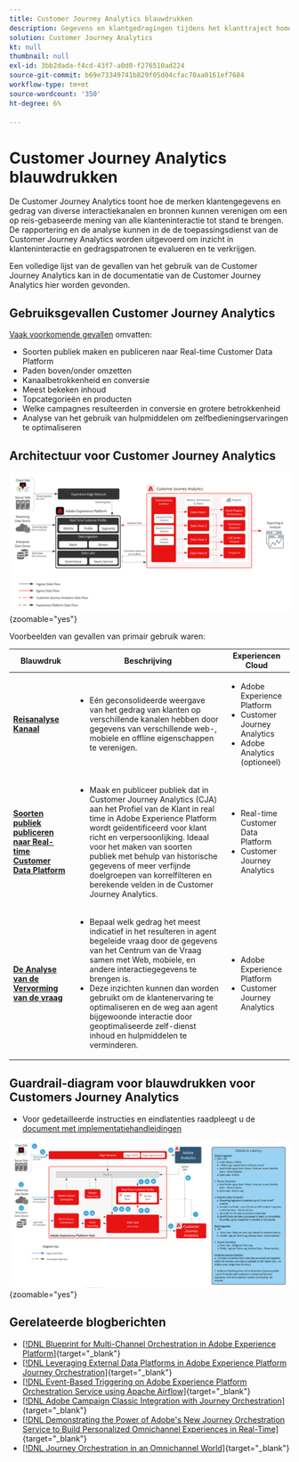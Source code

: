 ```yaml
---
title: Customer Journey Analytics blauwdrukken
description: Gegevens en klantgedragingen tijdens het klanttraject homogeniseren en analyseren
solution: Customer Journey Analytics
kt: null
thumbnail: null
exl-id: 3bb2dada-f4cd-43f7-a0d0-f276510ad224
source-git-commit: b69e73349741b829f05d04cfac70aa0161ef7684
workflow-type: tm+mt
source-wordcount: '350'
ht-degree: 6%

---
```


# Customer Journey Analytics blauwdrukken

De Customer Journey Analytics toont hoe de merken klantengegevens en gedrag van diverse interactiekanalen en bronnen kunnen verenigen om een op reis-gebaseerde mening van alle klanteninteractie tot stand te brengen. De rapportering en de analyse kunnen in de de toepassingsdienst van de Customer Journey Analytics worden uitgevoerd om inzicht in klanteninteractie en gedragspatronen te evalueren en te verkrijgen.

Een volledige lijst van de gevallen van het gebruik van de Customer Journey Analytics kan in de documentatie van de Customer Journey Analytics hier worden gevonden.

## Gebruiksgevallen Customer Journey Analytics

[Vaak voorkomende gevallen](https://experienceleague.adobe.com/docs/analytics-platform/using/cja-usecases/cja-usecases.html?lang=nl-NL) omvatten:

* Soorten publiek maken en publiceren naar Real-time Customer Data Platform
* Paden boven/onder omzetten
* Kanaalbetrokkenheid en conversie
* Meest bekeken inhoud
* Topcategorieën en producten
* Welke campagnes resulteerden in conversie en grotere betrokkenheid
* Analyse van het gebruik van hulpmiddelen om zelfbedieningservaringen te optimaliseren

## Architectuur voor Customer Journey Analytics

![Architectuurdiagram](assets/CJA.svg){zoomable="yes"}

Voorbeelden van gevallen van primair gebruik waren:

| Blauwdruk | Beschrijving | Experiencen Cloud |
|---|---|---|
| **[Reisanalyse Kanaal](https://experienceleague.adobe.com/docs/analytics-platform/using/cja-usecases/cross-channel.html?lang=nl-NL)** | <ul><li>Eén geconsolideerde weergave van het gedrag van klanten op verschillende kanalen hebben door gegevens van verschillende web-, mobiele en offline eigenschappen te verenigen.</li></ul> | <ul><li>Adobe Experience Platform</li><li>Customer Journey Analytics</li><li>Adobe Analytics (optioneel)</li></ul> |
| **[Soorten publiek publiceren naar Real-time Customer Data Platform](https://experienceleague.adobe.com/docs/analytics-platform/using/cja-components/audiences/publish.html?lang=nl-NL)** | <ul><li>Maak en publiceer publiek dat in Customer Journey Analytics (CJA) aan het Profiel van de Klant in real time in Adobe Experience Platform wordt geïdentificeerd voor klant richt en verpersoonlijking. Ideaal voor het maken van soorten publiek met behulp van historische gegevens of meer verfijnde doelgroepen van korrelfilteren en berekende velden in de Customer Journey Analytics.</li></ul> | <ul><li>Real-time Customer Data Platform</li><li>Customer Journey Analytics</li> |
| **[De Analyse van de Vervorming van de vraag](https://experienceleague.adobe.com/docs/analytics-platform/using/cja-usecases/call-center.html?lang=nl-NL)** | <ul><li>Bepaal welk gedrag het meest indicatief in het resulteren in agent begeleide vraag door de gegevens van het Centrum van de Vraag samen met Web, mobiele, en andere interactiegegevens te brengen is.</li><li>Deze inzichten kunnen dan worden gebruikt om de klantenervaring te optimaliseren en de weg aan agent bijgewoonde interactie door geoptimaliseerde zelf-dienst inhoud en hulpmiddelen te verminderen.  </li></ul> | <ul><li>Adobe Experience Platform</li><li>Customer Journey Analytics</li> |

## Guardrail-diagram voor blauwdrukken voor Customers Journey Analytics

* Voor gedetailleerde instructies en eindlatenties raadpleegt u de [document met implementatiehandleidingen](../experience-platform/deployment/guardrails.md)

![Guardrail-diagram](../experience-platform/deployment/assets/CJA_guardrails.svg){zoomable="yes"}

## Gerelateerde blogberichten

* [[!DNL Blueprint for Multi-Channel Orchestration in Adobe Experience Platform]](https://medium.com/adobetech/blueprint-for-multi-channel-orchestration-in-adobe-experience-platform-c68317e94184){target="_blank"}
* [[!DNL Leveraging External Data Platforms in Adobe Experience Platform Journey Orchestration]](https://medium.com/adobetech/leveraging-external-data-platforms-in-adobe-experience-platform-journey-orchestration-54fc6134fe17){target="_blank"}
* [[!DNL Event-Based Triggering on Adobe Experience Platform Orchestration Service using Apache Airflow]](https://medium.com/adobetech/event-based-triggering-on-adobe-experience-platform-orchestration-service-using-apache-airflow-8607b28251f1){target="_blank"}
* [[!DNL Adobe Campaign Classic Integration with Journey Orchestration]](https://medium.com/adobetech/adobe-campaign-classic-integration-with-journey-orchestration-ae577653281){target="_blank"}
* [[!DNL Demonstrating the Power of Adobe's New Journey Orchestration Service to Build Personalized Omnichannel Experiences in Real-Time]](https://medium.com/adobetech/demonstrating-the-power-of-adobes-new-journey-orchestration-service-to-build-personalized-aa60d88cd34){target="_blank"}
* [[!DNL Journey Orchestration in an Omnichannel World]](https://medium.com/adobetech/journey-orchestration-in-an-omnichannel-world-3a2d32d556d9){target="_blank"}
